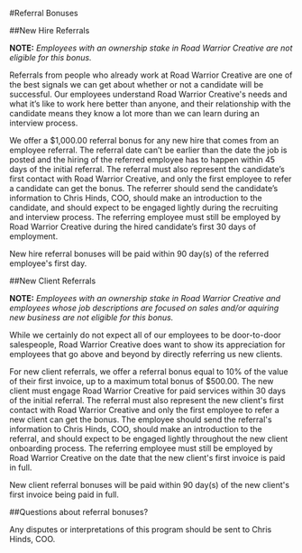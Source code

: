 #Referral Bonuses

##New Hire Referrals

__NOTE:__ *Employees with an ownership stake in Road Warrior Creative are not eligible for this bonus.*

Referrals from people who already work at Road Warrior Creative are one of the best signals we can get about whether or not a candidate will be successful. Our employees understand Road Warrior Creative's needs and what it’s like to work here better than anyone, and their relationship with the candidate means they know a lot more than we can learn during an interview process.

We offer a $1,000.00 referral bonus for any new hire that comes from an employee referral. The referral date can’t be earlier than the date the job is posted and the hiring of the referred employee has to happen within 45 days of the initial referral. The referral must also represent the candidate’s first contact with Road Warrior Creative, and only the first employee to refer a candidate can get the bonus. The referrer should send the candidate’s information to Chris Hinds, COO, should make an introduction to the candidate, and should expect to be engaged lightly during the recruiting and interview process. The referring employee must still be employed by Road Warrior Creative during the hired candidate’s first 30 days of employment.

New hire referral bonuses will be paid within 90 day(s) of the referred employee's first day.

##New Client Referrals

__NOTE:__ *Employees with an ownership stake in Road Warrior Creative and employees whose job descriptions are focused on sales and/or aquiring new business are not eligible for this bonus.*

While we certainly do not expect all of our employees to be door-to-door salespeople, Road Warrior Creative does want to show its appreciation for employees that go above and beyond by directly referring us new clients. 

For new client referrals, we offer a referral bonus equal to 10% of the value of their first invoice, up to a maximum total bonus of $500.00. The new client must engage Road Warrior Creative for paid services within 30 days of the initial referral. The referral must also represent the new client's first contact with Road Warrior Creative and only the first employee to refer a new client can get the bonus. The employee should send the referral's information to Chris Hinds, COO, should make an introduction to the referral, and should expect to be engaged lightly throughout the new client onboarding process. The referring employee must still be employed by Road Warrior Creative on the date that the new client's first invoice is paid in full. 

New client referral bonuses will be paid within 90 day(s) of the new client's first invoice being paid in full. 

##Questions about referral bonuses?

Any disputes or interpretations of this program should be sent to Chris Hinds, COO.
